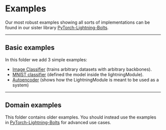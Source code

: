 # Examples
Our most robust examples showing all sorts of implementations
can be found in our sister library [PyTorch-Lightning-Bolts](https://pytorch-lightning-bolts.readthedocs.io/en/latest/convolutional.html#gpt-2).

---

## Basic examples
In this folder we add 3 simple examples:

* [Image Classifier](https://github.com/PyTorchLightning/pytorch-lightning/blob/master/pl_examples/basic_examples/image_classifier.py) (trains arbitrary datasets with arbitrary backbones).
* [MNIST classifier](https://github.com/PyTorchLightning/pytorch-lightning/blob/master/pl_examples/basic_examples/mnist.py) (defined the model inside the lightningModule).
* [Autoencoder](https://github.com/PyTorchLightning/pytorch-lightning/blob/master/pl_examples/basic_examples/autoencoder.py) (shows how the LightningModule is meant to be used as a system)

---

## Domain examples
This folder contains older examples. You should instead use the examples
in [PyTorch-Lightning-Bolts](https://pytorch-lightning-bolts.readthedocs.io/en/latest/convolutional.html#gpt-2)
for advanced use cases.
